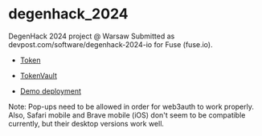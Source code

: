 # degenhack_2024

DegenHack 2024 project @ Warsaw
Submitted as devpost.com/software/degenhack-2024-io for Fuse (fuse.io).

- [Token](https://explorer.fuse.io/address/0x98Df5d96E4CB402982198507D15E6C2A76EE5a3d)

- [TokenVault](https://explorer.fuse.io/address/0xC0b7Ac0586BA2aaA4355d3Be27848571dA7af7c0)

- [Demo deployment](https://main--degenhack-2024.netlify.app/)

Note: Pop-ups need to be allowed in order for web3auth to work properly. Also, Safari mobile and Brave mobile (iOS) don't seem to be compatible currently, but their desktop versions work well.
